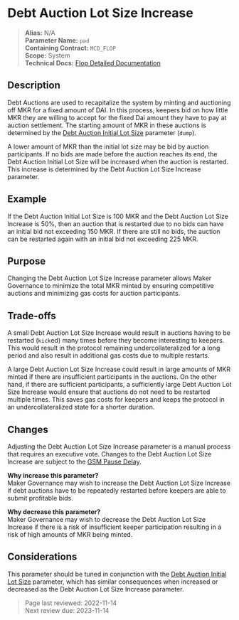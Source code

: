 # Debt Auction Lot Size Increase

>**Alias:** N/A  
>**Parameter Name:** `pad`  
>**Containing Contract:** `MCD_FLOP`  
>**Scope:** System  
>**Technical Docs:** [Flop Detailed Documentation](https://docs.makerdao.com/smart-contract-modules/system-stabilizer-module/flop-detailed-documentation)

## Description
Debt Auctions are used to recapitalize the system by minting and auctioning off MKR for a fixed amount of DAI. In this process, keepers bid on how little MKR they are willing to accept for the fixed Dai amount they have to pay at auction settlement. The starting amount of MKR in these auctions is determined by the [Debt Auction Initial Lot Size](param-initial-lot-size.md) parameter (`dump`). 

A lower amount of MKR than the initial lot size may be bid by auction participants. If no bids are made before the auction reaches its end, the Debt Auction Initial Lot Size will be increased when the auction is restarted. This increase is determined by the Debt Auction Lot Size Increase parameter. 

## Example
If the Debt Auction Initial Lot Size is 100 MKR and the Debt Auction Lot Size Increase is 50%, then an auction that is restarted due to no bids can have an initial bid not exceeding 150 MKR. If there are still no bids, the auction can be restarted again with an initial bid not exceeding 225 MKR.


## Purpose
Changing the Debt Auction Lot Size Increase parameter allows Maker Governance to minimize the total MKR minted by ensuring competitive auctions and minimizing gas costs for auction participants. 


## Trade-offs
A small Debt Auction Lot Size Increase would result in auctions having to be restarted (`kick`ed) many times before they become interesting to keepers. This would result in the protocol remaining undercollateralized for a long period and also result in additional gas costs due to multiple restarts.
	
A large Debt Auction Lot Size Increase could result in large amounts of MKR minted if there are insufficient participants in the auctions. On the other hand, if there are sufficient participants, a sufficiently large Debt Auction Lot Size Increase would ensure that auctions do not need to be restarted multiple times. This saves gas costs for keepers and keeps the protocol in an undercollateralized state for a shorter duration.  


## Changes
Adjusting the Debt Auction Lot Size Increase parameter is a manual process that requires an executive vote. Changes to the Debt Auction Lot Size Increase are subject to the [GSM Pause Delay](../core/param-gsm-pause-delay.md).

**Why increase this parameter?**  
Maker Governance may wish to increase the Debt Auction Lot Size Increase if debt auctions have to be repeatedly restarted before keepers are able to submit profitable bids.

**Why decrease this parameter?**  
Maker Governance may wish to decrease the Debt Auction Lot Size Increase if there is a risk of insufficient keeper participation resulting in a risk of high amounts of MKR being minted.


## Considerations
This parameter should be tuned in conjunction with the [Debt Auction Initial Lot Size](param-initial-lot-size.md) parameter, which has similar consequences when increased or decreased as the Debt Auction Lot Size Increase parameter.

>Page last reviewed: 2022-11-14  
>Next review due: 2023-11-14  





